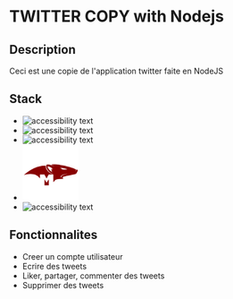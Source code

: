 # TWITTER COPY with Nodejs

## Description
Ceci est une copie de l'application twitter faite en NodeJS

## Stack
* <img src="https://cdn.freebiesupply.com/logos/large/2x/nodejs-1-logo-png-transparent.png" height="100" alt="accessibility text">
* <img src="https://cdn.freebiesupply.com/logos/large/2x/pugpugjs-logo-png-transparent.png" height="100" alt="accessibility text">
* <img src="https://upload.wikimedia.org/wikipedia/commons/thumb/9/93/MongoDB_Logo.svg/2560px-MongoDB_Logo.svg.png" height="100" alt="accessibility text">
* <img src="https://raw.githubusercontent.com/github/explore/80688e429a7d4ef2fca1e82350fe8e3517d3494d/topics/mongoose/mongoose.png" height="100" alt="accessibility text">
* <img src="https://upload.wikimedia.org/wikipedia/commons/thumb/b/b2/Bootstrap_logo.svg/1280px-Bootstrap_logo.svg.png" height="100" alt="accessibility text">

## Fonctionnalites
- Creer un compte utilisateur
- Ecrire des tweets
- Liker, partager, commenter des tweets
- Supprimer des tweets
